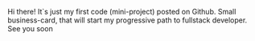 Hi there!
It`s just my first code (mini-project) posted on Github. Small business-card, that will start my progressive path to fullstack developer. See you soon
